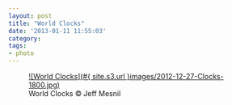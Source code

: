 ```yaml
---
layout: post
title: "World Clocks"
date: '2013-01-11 11:55:03'
category:
tags:
- photo
---
```


<figure>
  <a href="#{ site.s3.url }images/2012-12-27-Clocks-1800.jpg" rel="lightbox" title="World Clocks">
  ![World Clocks](#{ site.s3.url }images/2012-12-27-Clocks-1800.jpg)
  </a>
  <figcaption>World Clocks &copy; Jeff Mesnil</figcaption>
</figure>

